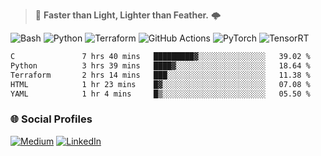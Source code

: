 > :rocket: **Faster than Light, Lighter than Feather.** 🌩️

![Bash](https://img.shields.io/badge/bash-%23121011.svg?style=for-the-badge&logo=gnu-bash&logoColor=white)
![Python](https://img.shields.io/badge/python-3670A0?style=for-the-badge&logo=python&logoColor=ffdd54)
![Terraform](https://img.shields.io/badge/terraform-%235835CC.svg?style=for-the-badge&logo=terraform&logoColor=white)
![GitHub Actions](https://img.shields.io/badge/Github%20Actions-%232671E5.svg?style=for-the-badge&logo=githubactions&logoColor=white)
![PyTorch](https://img.shields.io/badge/torch-%23EE4C2C.svg?style=for-the-badge&logo=pytorch&logoColor=white)
![TensorRT](https://img.shields.io/badge/tensorrt-%234A7C12.svg?style=for-the-badge&logo=nvidia&logoColor=white)
  
<!--START_SECTION:waka-->

```txt
C               7 hrs 40 mins   █████████▓░░░░░░░░░░░░░░░   39.02 %
Python          3 hrs 39 mins   ████▓░░░░░░░░░░░░░░░░░░░░   18.64 %
Terraform       2 hrs 14 mins   ███░░░░░░░░░░░░░░░░░░░░░░   11.38 %
HTML            1 hr 23 mins    █▓░░░░░░░░░░░░░░░░░░░░░░░   07.08 %
YAML            1 hr 4 mins     █▒░░░░░░░░░░░░░░░░░░░░░░░   05.50 %
```

<!--END_SECTION:waka-->

### 🌐 Social Profiles

<a href="https://medium.com/@shinjeongtae">![Medium](https://img.shields.io/badge/Medium-12100E?style=for-the-badge&logo=medium&logoColor=white)</a> <a href="https://www.linkedin.com/in/jungtae-shin-3137781a8/">![LinkedIn](https://img.shields.io/badge/linkedin-%230077B5.svg?style=for-the-badge&logo=linkedin&logoColor=white)</a>
